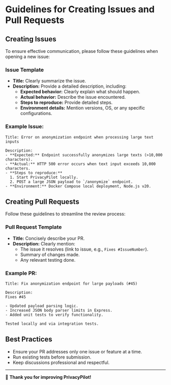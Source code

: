 # Guidelines for Creating Issues and Pull Requests

## Creating Issues
To ensure effective communication, please follow these guidelines when opening a new issue:

### Issue Template
- **Title:** Clearly summarize the issue.
- **Description:** Provide a detailed description, including:
  - **Expected behavior:** Clearly explain what should happen.
  - **Actual behavior:** Describe the issue encountered.
  - **Steps to reproduce:** Provide detailed steps.
  - **Environment details:** Mention versions, OS, or any specific configurations.

### Example Issue:
```
Title: Error on anonymization endpoint when processing large text inputs

Description:
- **Expected:** Endpoint successfully anonymizes large texts (>10,000 characters).
- **Actual:** HTTP 500 error occurs when text input exceeds 10,000 characters.
- **Steps to reproduce:**
  1. Start PrivacyPilot locally.
  2. POST a large JSON payload to `/anonymize` endpoint.
- **Environment:** Docker Compose local deployment, Node.js v20.
```

## Creating Pull Requests
Follow these guidelines to streamline the review process:

### Pull Request Template
- **Title:** Concisely describe your PR.
- **Description:** Clearly mention:
  - The issue it resolves (link to issue, e.g., `Fixes #IssueNumber`).
  - Summary of changes made.
  - Any relevant testing done.

### Example PR:
```
Title: Fix anonymization endpoint for large payloads (#45)

Description:
Fixes #45

- Updated payload parsing logic.
- Increased JSON body parser limits in Express.
- Added unit tests to verify functionality.

Tested locally and via integration tests.
```

## Best Practices
- Ensure your PR addresses only one issue or feature at a time.
- Run existing tests before submission.
- Keep discussions professional and respectful.

---

🚀 **Thank you for improving PrivacyPilot!**
